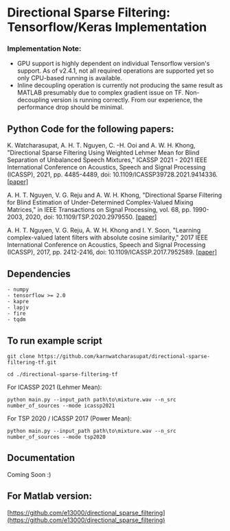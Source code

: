 # Directional Sparse Filtering: Tensorflow/Keras Implementation

### Implementation Note: 
- GPU support is highly dependent on individual Tensorflow version's support. As of v2.4.1, not all required operations are supported yet so only CPU-based running is available.
- Inline decoupling operation is currently not producing the same result as MATLAB presumably due to complex gradient issue on TF. Non-decoupling version is running correctly. From our experience, the performance drop should be minimal.

## Python Code for the following papers:

K. Watcharasupat, A. H. T. Nguyen, C. -H. Ooi and A. W. H. Khong, "Directional Sparse Filtering Using Weighted Lehmer Mean for Blind Separation of Unbalanced Speech Mixtures," ICASSP 2021 - 2021 IEEE International Conference on Acoustics, Speech and Signal Processing (ICASSP), 2021, pp. 4485-4489, doi: 10.1109/ICASSP39728.2021.9414336. [[paper]](https://ieeexplore.ieee.org/document/9414336)

A. H. T. Nguyen, V. G. Reju and A. W. H. Khong, "Directional Sparse Filtering for Blind Estimation of Under-Determined Complex-Valued Mixing Matrices," in IEEE Transactions on Signal Processing, vol. 68, pp.  1990-2003, 2020, doi: 10.1109/TSP.2020.2979550. [[paper]](https://ieeexplore.ieee.org/document/9028226)

A. H. T. Nguyen, V. G. Reju, A. W. H. Khong and I. Y. Soon, "Learning complex-valued latent filters with absolute cosine similarity," 2017 IEEE International Conference on Acoustics, Speech and Signal Processing (ICASSP), 2017, pp. 2412-2416, doi: 10.1109/ICASSP.2017.7952589. [[paper]](https://ieeexplore.ieee.org/document/7952589)

## Dependencies
```
- numpy
- tensorflow >= 2.0
- kapre
- lapjv
- fire
- tqdm
```

## To run example script

```
git clone https://github.com/karnwatcharasupat/directional-sparse-filtering-tf.git

cd ./directional-sparse-filtering-tf
```

For ICASSP 2021 (Lehmer Mean):
```
python main.py --input_path path\to\mixture.wav --n_src number_of_sources --mode icassp2021
```

For TSP 2020 / ICASSP 2017 (Power Mean):
```
python main.py --input_path path\to\mixture.wav --n_src number_of_sources --mode tsp2020
```

## Documentation

Coming Soon :)

## For Matlab version:
[https://github.com/e13000/directional_sparse_filtering](https://github.com/e13000/directional_sparse_filtering)
